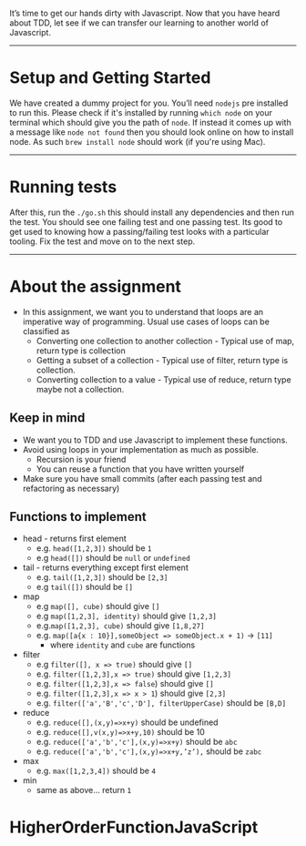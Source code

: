 It’s time to get our hands dirty with Javascript. Now that you have heard about TDD, let see if we can transfer our learning to another world of Javascript. 

________________________________

# Setup and Getting Started

We have created a dummy project for you. You’ll need `nodejs` pre installed to run this. Please check if it's installed by running `which node` on your terminal which should give you the path of `node`. If instead it comes up with a message like `node not found` then you should look online on how to install node. As such `brew install node` should work (if you're using Mac).

_________________________________

# Running tests

After this, run the `./go.sh` this should install any dependencies and then run the test. You should see one failing test and one passing test. Its good to get used to knowing how a passing/failing test looks with a particular tooling. Fix the test and move on to the next step.

_________________________________

# About the assignment

- In this assignment, we want you to understand that loops are an imperative way of programming. Usual use cases of loops can be classified as
	- Converting one collection to another collection - Typical use of map, return type is collection
	- Getting a subset of a collection - Typical use of filter, return type is collection.
	- Converting collection to a value - Typical use of reduce, return type maybe not a collection. 

## Keep in mind

- We want you to TDD and use Javascript to implement these functions. 
- Avoid using loops in your implementation as much as possible. 
	- Recursion is your friend
	- You can reuse a function that you have written yourself
- Make sure you have small commits (after each passing test and refactoring as necessary)

## Functions to implement

- head - returns first element
    - e.g. `head([1,2,3])` should be `1`
    - e.g `head([])` should be `null` or `undefined`
- tail  - returns everything except first element
    - e.g. `tail([1,2,3])` should be `[2,3]`
    - e.g `tail([])` should be `[]`
- map
    - e.g `map([], cube)` should give `[]`
    - e.g `map([1,2,3], identity)` should give `[1,2,3]`
    - e.g.`map([1,2,3], cube)` should give `[1,8,27]`
    - e.g. `map([a{x : 10}],someObject => someObject.x + 1)`  -> `[11]`
        - where  `identity` and `cube` are functions
- filter
    - e.g `filter([], x => true)` should give `[]`
    - e.g. `filter([1,2,3],x => true)` should give `[1,2,3]`
    - e.g. `filter([1,2,3],x => false`) should give `[]`
    - e.g. `filter([1,2,3],x => x > 1`) should give `[2,3]`
    - e.g. `filter(['a','B','c','D'], filterUpperCase)` should be `[B,D]`
- reduce
    - e.g. `reduce([],(x,y)=>x+y)` should be undefined
    - e.g. `reduce([],v(x,y)=>x+y,10)` should be 10
    - e.g. `reduce(['a','b','c'],(x,y)=>x+y)` should be `abc`
    - e.g. `reduce(['a','b','c'],(x,y)=>x+y,’z’),` should be `zabc`
- max
    - e.g. `max([1,2,3,4])` should be `4`
- min
    - same as above... return `1`
# HigherOrderFunctionJavaScript

